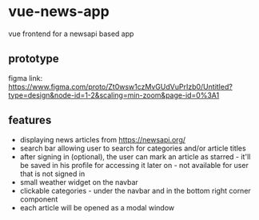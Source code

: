 # vue-news-app
vue frontend for a newsapi based app

## prototype
figma link: https://www.figma.com/proto/Zt0wsw1czMvGUdVuPrIzb0/Untitled?type=design&node-id=1-2&scaling=min-zoom&page-id=0%3A1

## features
* displaying news articles from https://newsapi.org/
* search bar allowing user to search for categories and/or article titles
* after signing in (optional), the user can mark an article as starred - it'll be saved in his profile for accessing it later on - not available for user that is not signed in
* small weather widget on the navbar
* clickable categories - under the navbar and in the bottom right corner component
* each article will be opened as a modal window
